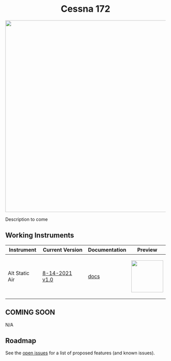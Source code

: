 <!-- PROJECT LOGO -->
<p align="center">
  <h1 align="center">Cessna 172</h1>
</p>
<p align="center"><img src="https://user-images.githubusercontent.com/75218511/133437329-3312c807-dbbf-4a73-b99e-e09678afdc82.png" width="600"/></p>
<p>Description to come</p>

<!-- TABLE OF CONTENTS 
<details open="open">
  <summary><h2 style="display: inline-block">Table of Contents</h2></summary>
  <ol>
    <li>
      <a href="#about-the-project">About The Project</a>
      <ul>
        <li><a href="#built-with">Built With</a></li>
      </ul>
    </li>
    <li>
      <a href="#getting-started">Getting Started</a>
      <ul>
        <li><a href="#prerequisites">Prerequisites</a></li>
        <li><a href="#installation">Installation</a></li>
      </ul>
    </li>
    <li><a href="#usage">Usage</a></li>
    <li><a href="#roadmap">Roadmap</a></li>
    <li><a href="#contributing">Contributing</a></li>

  </ol>
</details>

-->

<!-- ABOUT THE PROJECT -->
## Working Instruments

Instrument | Current Version | Documentation | Preview
-------------|-----------------|--------------|--------------
Alt Static Air | [8-14-2021 v1.0](https://github.com/Simstrumentation/Air-Manager/blob/main/Instruments/Cessna_C172/Cessna_172-Alternate%20Static%20Air/Cessna_172-Alternate%20Static%20Air.siff) | [docs](v) | <p align="center"><img src="https://github.com/Simstrumentation/Air-Manager/blob/main/Instruments/Cessna_C172/Cessna_172-Alternate%20Static%20Air/2a5c2a45-2324-4939-0120-72cfec15461e/preview.png?raw=true" width="100"> </p>


## COMING SOON
N/A
<!-- ROADMAP -->
## Roadmap

See the [open issues](https://github.com/Simstrumentation/Air-Manager/issues) for a list of proposed features (and known issues).









